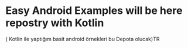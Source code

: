 # Easy Android Examples will be here repostry with Kotlin
( Kotlin ile yaptığım basit android örnekleri bu Depota olucak)TR





